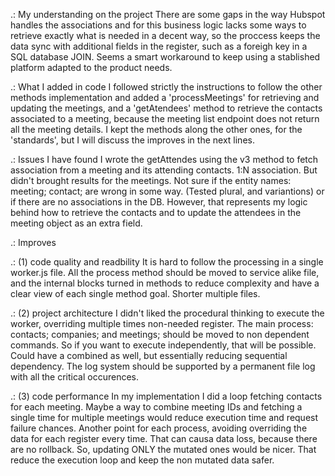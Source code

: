 .: My understanding on the project
There are some gaps in the way Hubspot handles the associations and for this business logic lacks some ways to retrieve exactly what is needed in a decent way, so the proccess keeps the data sync with additional fields in the register, such as a foreigh key in a SQL database JOIN. Seems a smart workaround to keep using a stablished platform adapted to the product needs.

.: What I added in code
I followed strictly the instructions to follow the other methods implementation and added a 'processMeetings' for retrieving and updating the meetings, and a 'getAtendees' method to retrieve the contacts associated to a meeting, because the meeting list endpoint does not return all the meeting details.
I kept the methods along the other ones, for the 'standards', but I will discuss the improves in the next lines.

.: Issues I have found
I wrote the getAttendes using the v3 method to fetch association from a meeting and its attending contacts. 1:N association. But didn't brought results for the meetings. Not sure if the entity names: meeting; contact; are wrong in some way. (Tested plural, and variantions) or if there are no associations in the DB. However, that represents my logic behind how to retrieve the contacts and to update the attendees in the meeting object as an extra field.

.: Improves

.: (1) code quality and readbility
It is hard to follow the processing in a single worker.js file. All the process method should be moved to service alike file, and the internal blocks turned in methods to reduce complexity and have a clear view of each single method goal. Shorter multiple files.

.: (2) project architecture
I didn't liked the procedural thinking to execute the worker, overriding multiple times non-needed register. The main process: contacts; companies; and meetings; should be moved to non dependent commands. So if you want to execute independently, that will be possible. Could have a combined as well, but essentially reducing sequential dependency.
The log system should be supported by a permanent file log with all the critical occurences.

.: (3) code performance
In my implementation I did a loop fetching contacts for each meeting. Maybe a way to combine meeting IDs and fetching a single time for multiple meetings would reduce execution time and request failure chances.
Another point for each process, avoiding overriding the data for each register every time. That can causa data loss, because there are no rollback. So, updating ONLY the mutated ones would be nicer. That reduce the execution loop and keep the non mutated data safer.
